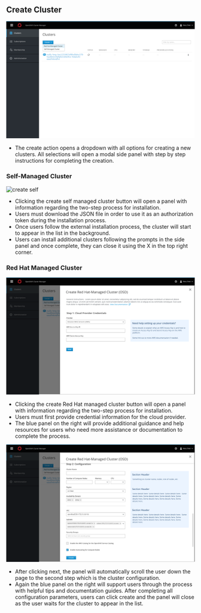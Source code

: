 ## Create Cluster

![create dropdown](img/normal-10.png)

- The create action opens a dropdown with all options for creating a new clusters. All selections will open a modal side panel with step by step instructions for completing the creation.

### Self-Managed Cluster
![create self](img/normal-05-alternate.png)

- Clicking the create self managed cluster button will open a panel with information regarding the two-step process for installation.
- Users must download the JSON file in order to use it as an authorization token during the installation process.
- Once users follow the external installation process, the cluster will start to appear in the list in the background.
- Users can install additional clusters following the prompts in the side panel and once complete, they can close it using the X in the top right corner.

### Red Hat Managed Cluster
![create rh](img/form-panel.png)

- Clicking the create Red Hat managed cluster button will open a panel with information regarding the two-step process for installation.
- Users must first provide credential information for the cloud provider.
- The blue panel on the right will provide additional guidance and help resources for users who need more assistance or documentation to complete the process.

![create rh](img/form-panel-2.png)

- After clicking next, the panel will automatically scroll the user down the page to the second step which is the cluster configuration.
- Again the blue panel on the right will support users through the process with helpful tips and documentation guides. After completing all configuration parameters, users can click create and the panel will close as the user waits for the cluster to appear in the list.
